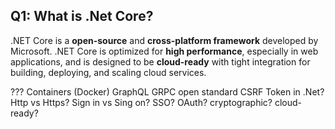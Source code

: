 ## Q1: What is .Net Core?

.NET Core is a **open-source** and **cross-platform framework** developed by Microsoft. .NET Core is optimized for **high performance**, especially in web applications, and is designed to be **cloud-ready** with tight integration for building, deploying, and scaling cloud services.

???
Containers (Docker)
GraphQL
GRPC
open standard
CSRF Token in .Net?
Http vs Https?
Sign in vs Sing on?
SSO?
OAuth?
cryptographic?
cloud-ready?